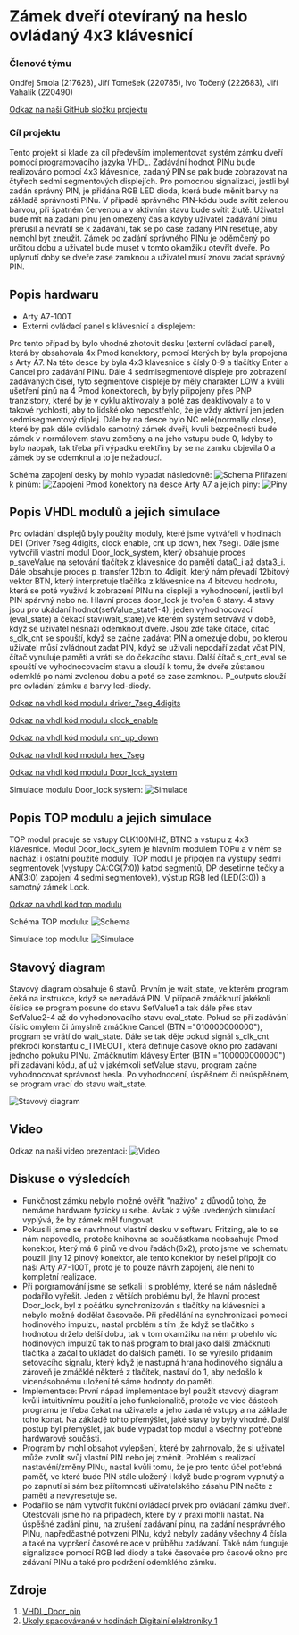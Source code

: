 # Zámek dveří otevíraný na heslo ovládaný 4x3 klávesnicí

### Členové týmu
Ondřej Smola (217628), Jiří Tomešek (220785), Ivo Točený (222683), Jiří Vahalík (220490)

[Odkaz na naši GitHub složku projektu]( https://github.com/xtomes07/DE1_projekt)

### Cíl projektu

Tento projekt si klade za cíl především implementovat systém zámku dveří pomocí programovacího jazyka VHDL. Zadávání hodnot PINu bude realizováno pomocí 4x3 klávesnice, zadaný 
PIN se pak bude zobrazovat na čtyřech sedmi segmentových displejích. Pro pomocnou signalizaci, jestli byl zadán správný PIN, je přidána RGB LED dioda, která bude měnit barvy na 
základě správnosti PINu. V případě správného PIN-kódu bude svítit zelenou barvou, při špatném červenou a v aktivním stavu bude svítit žlutě. Uživatel bude mít na zadaní pinu jen 
omezený čas a kdyby uživatel zadávání pinu přerušil a nevrátil se k zadávání, tak se po čase zadaný PIN resetuje, aby nemohl být zneužit. Zámek po zadání správného PINu je 
oděmčený po určitou dobu a uživatel bude muset v tomto okamžiku otevřít dveře. Po uplynutí doby se dveře zase zamknou a uživatel musí znovu zadat správný PIN.

## Popis hardwaru
- Arty A7-100T
- Externi ovládací panel s klávesnicí a displejem:

Pro tento případ by bylo vhodné zhotovit desku (externí ovládací panel), která by obsahovala 4x Pmod konektory, pomocí kterých by byla propojena s Arty A7. Na této desce by byla 
4x3 klávesnice s čísly 0-9 a tlačítky Enter a Cancel pro zadávání PINu. Dále 4 sedmisegmentové displeje pro zobrazení zadávaných čísel, tyto segmentové displeje by měly 
charakter LOW a kvůli ušetření pinů na 4 Pmod konektorech, by byly připojeny přes PNP tranzistory, které by je v cyklu aktivovaly a poté zas deaktivovaly a to v takové 
rychlosti, aby to lidské oko nepostřehlo, že je vždy aktivní jen jeden sedmisegmentový diplej. Dále by na desce bylo NC relé(normally close), které by pak dále ovládalo samotný 
zámek dveří, kvuli bezpečnosti bude zámek v normálovem stavu zamčeny a na jeho vstupu bude 0, kdyby to bylo naopak, tak třeba při výpadku elektřiny by se na zamku objevila 0 a 
zámek by se odemknul a to je nežádoucí.

Schéma zapojení desky by mohlo vypadat následovně:
![Schema]( https://github.com/xtomes07/DE1_projekt/blob/main/Deska_schem.jpg)
Přiřazení k pinům:
![Zapojeni]( https://github.com/xtomes07/DE1_projekt/blob/main/ZAPOJENI.png)
Pmod konektory na desce Arty A7 a jejich piny:
![Piny]( https://github.com/xtomes07/DE1_projekt/blob/main/piny_na_arty.PNG)

## Popis VHDL modulů a jejich simulace
Pro ovládání displejů byly použity moduly, které jsme vytvářeli v hodinách DE1 (Driver 7seg 4digits, clock enable, cnt up down, hex 7seg). Dále jsme vytvořili vlastní modul 
Door_lock_system, který obsahuje proces p_saveValue na setování tlačítek z klávesnice do pamětí data0_i až data3_i. Dále obsahuje proces p_transfer_12btn_to_4digit, který nám 
převadí 12bitový vektor BTN, který interpretuje tlačítka z klávesnice na 4 bitovou hodnotu, která se poté využívá k zobrazení PINu na displeji a vyhodnocení, jestli byl PIN 
spárvný nebo ne. Hlavní proces door_lock je tvořen 6 stavy. 4 stavy jsou pro ukádaní hodnot(setValue_state1-4), jeden vyhodnocovací (eval_state) a čekací stav(wait_state),ve 
kterém systém setrvává v době, když se uživatel nesnaží odemknout dveře. Jsou zde také čítače, čítač s_clk_cnt se spouští, když se začne zadávat PIN a omezuje dobu, po kterou 
uživatel můsí zvládnout zadat PIN, když se uživali nepodaří zadat včat PIN, čítač vynuluje paměti a vrátí se do čekacího stavu. Další čítač s_cnt_eval se spouští ve 
vyhodnocovacím stavu a slouží k tomu, že dveře zůstanou odemklé po námi zvolenou dobu a poté se zase zamknou. P_outputs slouží pro ovládání zámku a barvy led-diody.

[Odkaz na vhdl kód modulu driver_7seg_4digits]( https://github.com/xtomes07/DE1_projekt/blob/main/Projekt/Projekt.srcs/sources_1/new/river_7seg_4digits.vhd)

[Odkaz na vhdl kód modulu clock_enable]( https://github.com/xtomes07/DE1_projekt/blob/main/Projekt/Projekt.srcs/sources_1/new/clock_enable.vhd)

[Odkaz na vhdl kód modulu cnt_up_down]( https://github.com/xtomes07/DE1_projekt/blob/main/Projekt/Projekt.srcs/sources_1/new/cnt_up_down.vhd)

[Odkaz na vhdl kód modulu hex_7seg]( https://github.com/xtomes07/DE1_projekt/blob/main/Projekt/Projekt.srcs/sources_1/new/hex_7seg.vhd)

[Odkaz na vhdl kód modulu Door_lock_system]( https://github.com/xtomes07/DE1_projekt/blob/main/Projekt/Projekt.srcs/sources_1/new/Door_lock_system.vhd)

Simulace modulu Door_lock system:
![Simulace]( https://github.com/xtomes07/DE1_projekt/blob/main/doorlock_modul.PNG)


## Popis TOP modulu a jejich simulace

TOP modul pracuje se vstupy CLK100MHZ, BTNC a vstupu z 4x3 klávesnice. Modul Door_lock_sytem je hlavním modulem TOPu a v něm se nachází i ostatní použité moduly. TOP modul je 
připojen na výstupy sedmi segmentovek (výstupy CA:CG(7:0)) katod segmentů, DP desetinné tečky a AN(3:0) zapojení 4 sedmi segmentovek), výstup RGB led (LED(3:0)) a samotný zámek 
Lock.

[Odkaz na vhdl kód top modulu]( https://github.com/xtomes07/DE1_projekt/blob/main/Projekt/Projekt.srcs/sources_1/new/top.vhd)

Schéma TOP modulu:
![Schema](https://github.com/xtomes07/DE1_projekt/blob/main/top_schema.png)

Simulace top modulu:
![Simulace]( https://github.com/xtomes07/DE1_projekt/blob/main/top_simulace.PNG)

## Stavový diagram

Stavový diagram obsahuje 6 stavů. Prvním je wait_state, ve kterém program čeká na instrukce, když se nezadává PIN. V případě
zmáčknutí jakékoli číslice se program posune do stavu SetValue1 a tak dále přes stav SetValue2-4 až do vyhodonovacího stavu eval_state. Pokud se při zadávání číslic omylem či
úmyslně zmáčkne Cancel (BTN ="010000000000"), program se vrátí do wait_state. Dále se tak děje pokud signál s_clk_cnt překročí konstantu c_TIMEOUT, která definuje časové okno 
pro zadávaní jednoho pokuku PINu. Zmáčknutím klávesy Enter (BTN ="100000000000") při zadávání kódu, ať už v jakémkoli setValue stavu, program začne vyhodnocovat správnost 
hesla. Po vyhodnocení, úspěšném či neúspěšném, se 
program vrací do stavu wait_state.

![Stavový diagram]( https://github.com/xtomes07/DE1_projekt/blob/main/state_diagram.png)

## Video

Odkaz na naši video prezentaci:
![Video]()

## Diskuse o výsledcích

- Funkčnost zámku nebylo možné ověřit "naživo" z důvodů toho, že nemáme hardware fyzicky u sebe. Avšak z výše uvedených simulací vyplývá, že by zámek měl fungovat.
- Pokusili jsme se navrhnout vlastní desku v softwaru Fritzing, ale to se nám nepovedlo, protože knihovna se součástkama neobsahuje Pmod konektor, který má 6 pinů ve dvou 
řadách(6x2), proto jsme ve schematu pouzili jiny 12 pinový konektor, ale tento konektor by nešel připojit do naší Arty A7-100T, proto je to pouze návrh zapojení, ale není to 
kompletní realizace.
- Při porgramování jsme se setkali i s problémy, které se nám následně podařilo vyřešit. Jeden z větších problému byl, že hlavní procest Door_lock, byl z počátku synchronizován 
s tlačítky na klávesnici a nebylo možné dodělat časovače. Při předělání na synchronizaci pomocí hodinového impulzu, nastal problém s tím ,že když se tlačítko s hodnotou drželo 
delší dobu, tak v tom okamžiku na něm probehlo víc hodinových impulzů tak to náš program to bral jako další zmáčknutí tlačítka a začal to ukládat do dalších pamětí. To se 
vyřešilo přidáním setovacího signalu, který když je nastupná hrana hodinového signálu a zároveň je zmáčklé některé z tlačítek, nastaví do 1, aby nedošlo k vícenásobnému uložení 
té sáme hodnoty do paměti. 
- Implementace: První nápad implementace byl použít stavový diagram kvůli intuitivnímu použití a jeho funkcionalitě, protože ve více částech programu je třeba čekat na uživatele 
a jeho zadané vstupy a na základe toho konat. Na základě tohto přemýšlet, jaké stavy by byly vhodné. Další postup byl přemýšlet, jak bude vypadat top modul a všechny potřebné 
hardwarové součásti.  
 - Program by mohl obsahot vylepšení, které by zahrnovalo, že si uživatel může zvolit svůj vlastní PIN nebo jej změnit. Problém s realizací nastavéní/změny PINu, nastal kvůli 
 tomu, že je pro tento účel potřebná paměť, ve které bude PIN stále uložený i když bude program vypnutý a po zapnutí si sám bez přítomnosti uživatelského zásahu PIN načte z 
 paměti a nevyresetuje se. 
 - Podařilo se nám vytvořit fukční ovládací prvek pro ovládaní zámku dveří. Otestovali jsme ho na případech, které by v praxi mohli nastat. Na úspěšné zadání pinu, na zrušení zadávaní pinu, na zadání nesprávného PINu, napředčastné potvzení PINu, když nebyly zadány všechny 4 čísla a také na vypršení časové relace v průběhu zadávaní. Také nám funguje signalizace pomocí RGB led diody a také časovače pro časové okno pro zdávaní PINu a také pro podržení odemklého zámku.
## Zdroje

   1. [VHDL_Door_pin](https://youtu.be/b-DL3LiJrOk)
   2. [Ukoly spacovávané v hodinách Digitalní elektroniky 1](https://github.com/xtomes07/Digital_elektronics_1/tree/main/Labs)
   
